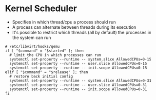 # Kernel Scheduler

- Specifies in which thread/cpu a process should run
- A process can alternate between threads during its execution
- It's possible to restrict which threads (all by default) the processes in the system can run

```shell
# /etc/libvirt/hooks/qemu
if [ "$command" = "$started" ]; then
  # limit the CPU in which processes can run
  systemctl set-property --runtime -- system.slice AllowedCPUs=0-15
  systemctl set-property --runtime -- user.slice AllowedCPUs=0-15
  systemctl set-property --runtime -- init.scope AllowedCPUs=0-15
elif [ "$command" = "$release" ]; then
  # restore back initial config
  systemctl set-property --runtime -- system.slice AllowedCPUs=0-31
  systemctl set-property --runtime -- user.slice AllowedCPUs=0-31
  systemctl set-property --runtime -- init.scope AllowedCPUs=0-31
fi
```

